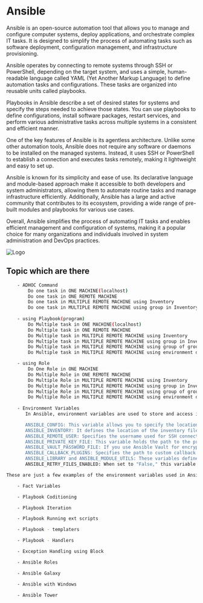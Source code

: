 

# Ansible
Ansible is an open-source automation tool that allows you to manage and configure computer systems, deploy applications, and orchestrate complex IT tasks. It is designed to simplify the process of automating tasks such as software deployment, configuration management, and infrastructure provisioning.

Ansible operates by connecting to remote systems through SSH or PowerShell, depending on the target system, and uses a simple, human-readable language called YAML (Yet Another Markup Language) to define automation tasks and configurations. These tasks are organized into reusable units called playbooks.

Playbooks in Ansible describe a set of desired states for systems and specify the steps needed to achieve those states. You can use playbooks to define configurations, install software packages, restart services, and perform various administrative tasks across multiple systems in a consistent and efficient manner.

One of the key features of Ansible is its agentless architecture. Unlike some other automation tools, Ansible does not require any software or daemons to be installed on the managed systems. Instead, it uses SSH or PowerShell to establish a connection and executes tasks remotely, making it lightweight and easy to set up.

Ansible is known for its simplicity and ease of use. Its declarative language and module-based approach make it accessible to both developers and system administrators, allowing them to automate routine tasks and manage infrastructure efficiently. Additionally, Ansible has a large and active community that contributes to its ecosystem, providing a wide range of pre-built modules and playbooks for various use cases.

Overall, Ansible simplifies the process of automating IT tasks and enables efficient management and configuration of systems, making it a popular choice for many organizations and individuals involved in system administration and DevOps practices.


![Logo](https://www.itconductor.com/hubfs/Ansible%20Automation%20IT-Conductor.jpg)


##  Topic which are there

```bash
    - ADHOC Command
        Do one task in ONE MACHINE(localhost)
        Do one task in ONE REMOTE MACHINE
        Do one task in MULTIPLE REMOTE MACHINE using Inventory 
        Do one task in MULTIPLE REMOTE MACHINE using group in Inventory 
    
    - using Playbook(program)
        Do Multiple task in ONE MACHINE(localhost)
        Do Multiple task in ONE REMOTE MACHINE
        Do Multiple task in MULTIPLE REMOTE MACHINE using Inventory 
        Do Multiple task in MULTIPLE REMOTE MACHINE using group in Inventory
        Do Multiple task in MULTIPLE REMOTE MACHINE using group of group in Inventory
        Do Multiple task in MULTIPLE REMOTE MACHINE using environment directory Inventory

    - using Role
        Do One Role in ONE MACHINE
        Do Multiple Role in ONE REMOTE MACHINE
        Do Multiple Role in MULTIPLE REMOTE MACHINE using Inventory
        Do Multiple Role in MULTIPLE REMOTE MACHINE using group in Inventory
        Do Multiple Role in MULTIPLE REMOTE MACHINE using group of group in Inventory
        Do Multiple Role in MULTIPLE REMOTE MACHINE using environment directory Inventory
    
    - Environment Variables
       In Ansible, environment variables are used to store and access information that can be used across playbooks, tasks, and roles. They provide a way to pass dynamic           values or configuration settings to Ansible during execution. Here's a brief explanation of Ansible environment variables:

       ANSIBLE_CONFIG: This variable allows you to specify the location of the Ansible configuration file. It can be set to the path of a specific configuration file to    override the default settings.
       ANSIBLE_INVENTORY: It defines the location of the inventory file, which contains information about the managed hosts. By setting this variable, you can use a different inventory file than the default one.
       ANSIBLE_REMOTE_USER: Specifies the username used for SSH connections to managed hosts. It allows you to override the default user defined in the inventory or playbooks.
       ANSIBLE_PRIVATE_KEY_FILE: This variable holds the path to the private key file used for SSH authentication. It can be set if you want to use a specific key file instead of the default SSH key.
       ANSIBLE_VAULT_PASSWORD_FILE: If you use Ansible Vault for encrypting sensitive data, this variable allows you to specify the path to a file containing the password for decrypting the vault-encrypted files.
       ANSIBLE_CALLBACK_PLUGINS: Specifies the path to custom callback plugins. Callback plugins are used to customize the output and behavior of Ansible during playbook execution.
       ANSIBLE_LIBRARY and ANSIBLE_MODULE_UTILS: These variables define the location of custom Ansible modules and module utilities, respectively. You can use them to extend Ansible's functionality by providing your own modules or utilities.
       ANSIBLE_RETRY_FILES_ENABLED: When set to "False," this variable disables the creation of retry files, which are used to track failed tasks and allow for automatic retries on subsequent playbook runs.

These are just a few examples of the environment variables used in Ansible.

    - Fact Variables

    - Playbook Coditioning

    - Playbook Iteration

    - Playbook Running ext scripts

    - Playbook - templaters

    - Playbook - Handlers

    - Exception Handling using Block

    - Ansible Roles

    - Ansible Galaxy

    - Ansible with Windows

    - Ansible Tower
    
        
        
        
        
```


